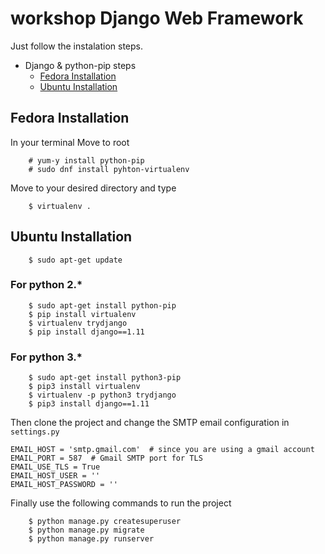 # workshop Django Web Framework
Just follow the instalation steps.
- Django & python-pip steps
    - [Fedora Installation](#fedora-installation)
    - [Ubuntu Installation](#ubuntu-installation)


## Fedora Installation
In your terminal Move to root
```
    # yum-y install python-pip
    # sudo dnf install pyhton-virtualenv
```
Move to your desired directory and type
```
    $ virtualenv .
```

## Ubuntu Installation
```
    $ sudo apt-get update
```
### For python 2.*
```
    $ sudo apt-get install python-pip
    $ pip install virtualenv
    $ virtualenv trydjango
    $ pip install django==1.11
```
### For python 3.*
```
    $ sudo apt-get install python3-pip
    $ pip3 install virtualenv
    $ virtualenv -p python3 trydjango
    $ pip3 install django==1.11
```

Then clone the project and change the SMTP email configuration in `settings.py`
```
EMAIL_HOST = 'smtp.gmail.com'  # since you are using a gmail account
EMAIL_PORT = 587  # Gmail SMTP port for TLS
EMAIL_USE_TLS = True 
EMAIL_HOST_USER = ''
EMAIL_HOST_PASSWORD = ''
```
Finally use the following commands to run the project 
```
    $ python manage.py createsuperuser
    $ python manage.py migrate
    $ python manage.py runserver
```

